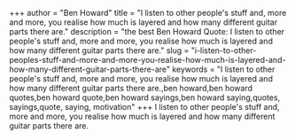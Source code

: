 +++
author = "Ben Howard"
title = "I listen to other people's stuff and, more and more, you realise how much is layered and how many different guitar parts there are."
description = "the best Ben Howard Quote: I listen to other people's stuff and, more and more, you realise how much is layered and how many different guitar parts there are."
slug = "i-listen-to-other-peoples-stuff-and-more-and-more-you-realise-how-much-is-layered-and-how-many-different-guitar-parts-there-are"
keywords = "I listen to other people's stuff and, more and more, you realise how much is layered and how many different guitar parts there are.,ben howard,ben howard quotes,ben howard quote,ben howard sayings,ben howard saying,quotes, sayings,quote, saying, motivation"
+++
I listen to other people's stuff and, more and more, you realise how much is layered and how many different guitar parts there are.
